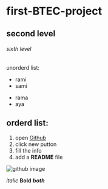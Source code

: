 # first-BTEC-project
## second level
###### sixth level

unorderd list:
* rami
* sami 
- rama
- aya


## orderd list:
1. open [Github](www.github.com)
2. click new putton
3. fill the info
4. add a **README** file

![github image](https://encrypted-tbn0.gstatic.com/images?q=tbn:ANd9GcSGuWrfLHbMlkXKF8uj7G7Bs98zmNZVW26YgRmGktRA3w&s)

*italic*
**Bold**
***both***

[](https://www.markdownguide.org/cheat-sheet/)
